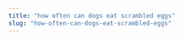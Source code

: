 ```yaml
---
title: "how often can dogs eat scrambled eggs"
slug: "how-often-can-dogs-eat-scrambled-eggs"
---
```


